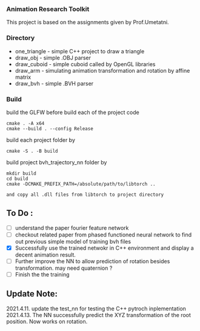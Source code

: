 ### Animation Research Toolkit
This project is based on the assignments given by Prof.Umetatni. 

### Directory 
  * one_triangle - simple C++ project to draw a triangle
  * draw_obj - simple .OBJ parser 
  * draw_cuboid - simple cuboid called by OpenGL libraries
  * draw_arm - simulating animation transformation and rotation by affine matrix 
  * draw_bvh - simple .BVH parser
### Build
build the GLFW before build each of the project code
```
cmake . -A x64
cmake --build . --config Release
```

build each project folder by
```
cmake -S . -B build 
```

build project bvh_trajectory_nn folder by
```
mkdir build
cd build
cmake -DCMAKE_PREFIX_PATH=/absolute/path/to/libtorch ..

and copy all .dll files from libtorch to project directory
```


## To Do :
- [ ] understand the paper fourier feature network
- [ ] checkout related paper from phased functioned neural network to find out previous simple model of training bvh files
- [x] Successfully use the trained netwokr in C++ environment and display a decent animation result.
- [ ] Further improve the NN to allow prediction of rotation besides transformation. may need quaternion ?
- [ ] Finish the the training

## Update Note:
2021.4.11. update the test_nn for testing the C++ pytroch inplementation
2021.4.13. The NN successfully predict the XYZ transformation of the root position. Now works on rotation.
